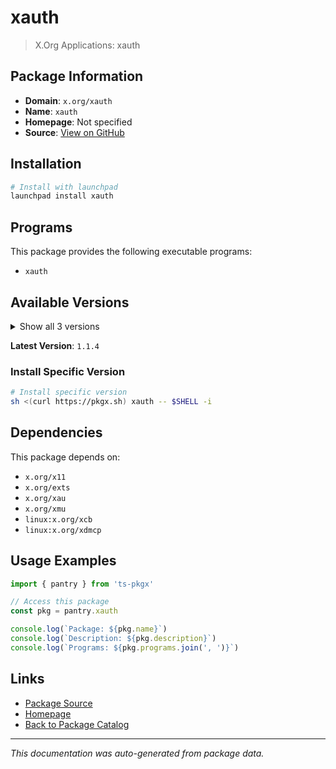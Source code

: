 # xauth

> X.Org Applications: xauth

## Package Information

- **Domain**: `x.org/xauth`
- **Name**: `xauth`
- **Homepage**: Not specified
- **Source**: [View on GitHub](https://github.com/pkgxdev/pantry/tree/main/projects/x.org/xauth/package.yml)

## Installation

```bash
# Install with launchpad
launchpad install xauth
```

## Programs

This package provides the following executable programs:

- `xauth`

## Available Versions

<details>
<summary>Show all 3 versions</summary>

- `1.1.4`, `1.1.3`, `1.1.2`

</details>

**Latest Version**: `1.1.4`

### Install Specific Version

```bash
# Install specific version
sh <(curl https://pkgx.sh) xauth -- $SHELL -i
```

## Dependencies

This package depends on:

- `x.org/x11`
- `x.org/exts`
- `x.org/xau`
- `x.org/xmu`
- `linux:x.org/xcb`
- `linux:x.org/xdmcp`

## Usage Examples

```typescript
import { pantry } from 'ts-pkgx'

// Access this package
const pkg = pantry.xauth

console.log(`Package: ${pkg.name}`)
console.log(`Description: ${pkg.description}`)
console.log(`Programs: ${pkg.programs.join(', ')}`)
```

## Links

- [Package Source](https://github.com/pkgxdev/pantry/tree/main/projects/x.org/xauth/package.yml)
- [Homepage](#)
- [Back to Package Catalog](../../package-catalog.md)

---

*This documentation was auto-generated from package data.*
